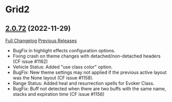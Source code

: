 # Grid2

## [2.0.72](https://github.com/michaelnpsp/Grid2/tree/2.0.72) (2022-11-29)
[Full Changelog](https://github.com/michaelnpsp/Grid2/compare/2.0.68...2.0.72) [Previous Releases](https://github.com/michaelnpsp/Grid2/releases)

- BugFix in highlight effects configuration options.  
- Fixing crash on theme changes with detached/non-detached headers (CF issue #1162)  
- Vehicle Status: Added "use class color" option.  
- BugFix: New theme settings may not applied if the previous active layout was the None layout (CF issue #1158).  
- Range Status: Added heal and resurrection spells for Evoker Class.  
- BugFix: Buff not detected when there are two buffs with the same name, stacks and expiration time (CF issue #1156)  
